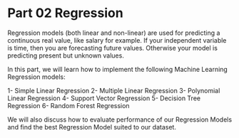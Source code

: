 # Part 02 Regression

Regression models (both linear and non-linear) are used for predicting a continuous real value, like
salary for example. If your independent variable is time, then you are forecasting future values.
Otherwise your model is predicting present but unknown values.

In this part, we will learn how to implement the following Machine Learning Regression models:

1- Simple Linear Regression
2- Multiple Linear Regression
3- Polynomial Linear Regression
4- Support Vector Regression
5- Decision Tree Regression
6- Random Forest Regression

We will also discuss how to evaluate performance of our Regression Models and find the best Regression
Model suited to our dataset.
